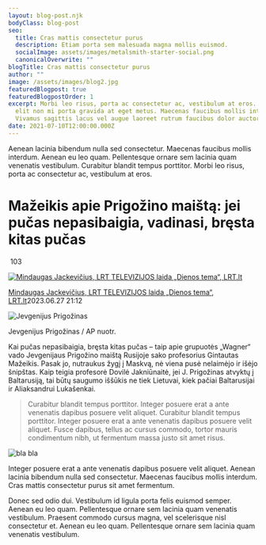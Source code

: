 ```yaml
---
layout: blog-post.njk
bodyClass: blog-post
seo:
  title: Cras mattis consectetur purus
  description: Etiam porta sem malesuada magna mollis euismod.
  socialImage: assets/images/metalsmith-starter-social.png
  canonicalOverwrite: ""
blogTitle: Cras mattis consectetur purus
author: ""
image: /assets/images/blog2.jpg
featuredBlogpost: true
featuredBlogpostOrder: 1
excerpt: Morbi leo risus, porta ac consectetur ac, vestibulum at eros. Donec id
  elit non mi porta gravida at eget metus. Maecenas faucibus mollis interdum.
  Vivamus sagittis lacus vel augue laoreet rutrum faucibus dolor auctor.
date: 2021-07-10T12:00:00.000Z
---
```

Aenean lacinia bibendum nulla sed consectetur. Maecenas faucibus mollis interdum. Aenean eu leo quam. Pellentesque ornare sem lacinia quam venenatis vestibulum. Curabitur blandit tempus porttitor. Morbi leo risus, porta ac consectetur ac, vestibulum at eros.

<!--StartFragment-->

# Mažeikis apie Prigožino maištą: jei pučas nepasibaigia, vadinasi, bręsta kitas pučas

 103

[![Mindaugas Jackevičius, LRT TELEVIZIJOS laida „Dienos tema“, LRT.lt](https://www.lrt.lt/img/2022/05/31/1272758-242888-150x84.jpg)](https://www.lrt.lt/author/mindaugas-jackevicius-503730 "Mindaugas Jackevičius, LRT TELEVIZIJOS laida „Dienos tema“, LRT.lt")

[Mindaugas Jackevičius, LRT TELEVIZIJOS laida „Dienos tema“, LRT.lt](https://www.lrt.lt/author/mindaugas-jackevicius-503730 "Mindaugas Jackevičius, LRT TELEVIZIJOS laida „Dienos tema“, LRT.lt")2023.06.27 21:12



![Jevgenijus Prigožinas](https://www.lrt.lt/img/2023/04/11/1488298-508358-756x425.jpg "Jevgenijus Prigožinas")

Jevgenijus Prigožinas / AP nuotr.

Kai pučas nepasibaigia, bręsta kitas pučas – taip apie grupuotės „Wagner“ vado Jevgenijaus Prigožino maištą Rusijoje sako profesorius Gintautas Mažeikis. Pasak jo, nutraukus žygį į Maskvą, nė viena pusė nelaimėjo ir išėjo šnipštas. Kaip teigia profesorė Dovilė Jakniūnaitė, jei J. Prigožinas atvyktų į Baltarusiją, tai būtų saugumo iššūkis ne tiek Lietuvai, kiek pačiai Baltarusijai ir Aliaksandrui Lukašenkai.

<!--EndFragment-->

> Curabitur blandit tempus porttitor. Integer posuere erat a ante venenatis dapibus posuere velit aliquet. Curabitur blandit tempus porttitor. Integer posuere erat a ante venenatis dapibus posuere velit aliquet. Fusce dapibus, tellus ac cursus commodo, tortor mauris condimentum nibh, ut fermentum massa justo sit amet risus.

![](https://serene-melomakarona-ce295f.netlify.app/assets/images/blog2.jpg "bla bla")

Integer posuere erat a ante venenatis dapibus posuere velit aliquet. Aenean lacinia bibendum nulla sed consectetur. Maecenas faucibus mollis interdum. Cras mattis consectetur purus sit amet fermentum.

Donec sed odio dui. Vestibulum id ligula porta felis euismod semper. Aenean eu leo quam. Pellentesque ornare sem lacinia quam venenatis vestibulum. Praesent commodo cursus magna, vel scelerisque nisl consectetur et. Aenean eu leo quam. Pellentesque ornare sem lacinia quam venenatis vestibulum.